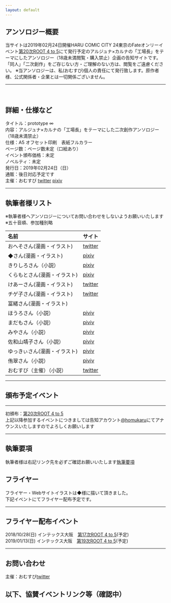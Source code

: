 ```yaml
---
layout: default
---
```


<!---
  不要な行は削除してください。
  見出し足りないと思うので追加してください
-->

## アンソロジー概要
当サイトは2019年02月24日開催HARU COMIC CITY 24東京のFateオンリーイベント[第20次ROOT 4 to 5](https://www.akaboo.jp/neo/event/p2710.html)にて発行予定のアルジュナ×カルナの「工場長」をテーマにしたアンソロジー（18歳未満閲覧・購入禁止）企画の告知サイトです。  
「同人」「二次創作」をご存じない方・ご理解のない方は、閲覧をご遠慮ください。
※当アンソロジーは、私(おむすび)個人の責任にて発行致します。原作者様、公式関係者・企業とは一切関係ございません。

***
　　
## 詳細・仕様など
タイトル：prototype ∞  
内容：アルジュナ×カルナの「工場長」をテーマにした二次創作アンソロジー（18歳未満禁止）  
仕様：A5  オフセット印刷　表紙フルカラー   
ページ数：ページ数未定（口絵あり）  
イベント頒布価格：未定  
ノベルティ：未定  
発行日：2019年02月24日（日）  
通販：後日対応予定です  
主催：おむすび 
[twitter](https://twitter.com/edmonsuki)  [pixiv](https://www.pixiv.net/member.php?id=18037716)

***

## 執筆者様リスト
※執筆者様へアンソロジーについてお問い合わせをしないようお願いいたします 
※五十音順、参加種別略 
  
|名前|サイト|
|:---|:---|
|おへそさん(漫画・イラスト)|[twitter](https://twitter.com/umbilical_000)|
|◆さん(漫画・イラスト)|[pixiv](https://www.pixiv.net/member.php?id=20035026)|
|きりしろさん（小説）|[pixiv](https://www.pixiv.net/member.php?id=10417814)|
|くらもとさん(漫画・イラスト)|[pixiv](https://www.pixiv.net/member.php?id=32618044)|
|けあーさん(漫画・イラスト)|[twitter](https://twitter.com/kah_over)|
|チゲ子さん(漫画・イラスト)|[twitter](https://twitter.com/chigekoon)|
|冨緒さん(漫画・イラスト)|　　|
|ほうろさん（小説）|[piviv](https://www.pixiv.net/member.php?id=268361)|
|まだもさん（小説）|[piviv](https://www.pixiv.net/member.php?id=1121960)|
|みやさん（小説）|[piviv](https://www.pixiv.net/member.php?id=1358149)|
|佐和山靖子さん（小説）|[piviv](https://www.pixiv.net/member.php?id=2459937)|
|ゆっきぃさん(漫画・イラスト)|[piviv](https://www.pixiv.net/member.php?id=19154811)|
|侑翠さん（小説）|[piviv](https://www.pixiv.net/member.php?id=10402711)|
|おむすび（主催）（小説）|[twitter](https://twitter.com/edmonsuki)|

  
***

## 頒布予定イベント

***

初頒布：[第20次ROOT 4 to 5](https://www.akaboo.jp/neo/event/p2710.html)  
上記以降参加するイベントにつきましては告知アカウント[@homukaru](https://twitter.com/homukaru)にてアナウンスいたしますのでよろしくお願いします

***

## 執筆要項
執筆者様は右記リンク先を必ずご確認お願いいたします[執筆要項](/spec)


## フライヤー
フライヤー・Webサイトイラストは◆様に描いて頂きました。  
下記イベントにてフライヤー配布予定です。

***

## フライヤー配布イベント
2018/10/28(日) インテックス大阪　[第17次ROOT 4 to 5](https://www.akaboo.jp/neo/event/p2460.html)(予定)  
2019/01/13(日) インテックス大阪　[第19次ROOT 4 to 5](https://www.akaboo.jp/neo/event/p2682.html)(予定)  

***

## お問い合わせ
主催：おむすび[twitter](https://twitter.com/edmonsuki)   


## 以下、協賛イベントリンク等（確認中）



